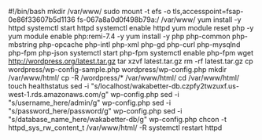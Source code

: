#!/bin/bash
mkdir /var/www/
sudo mount -t efs -o tls,accesspoint=fsap-0e86f33607b5d1136 fs-067a8a0d0f498b79a:/ /var/www/
yum install -y httpd 
systemctl start httpd
systemctl enable httpd
yum module reset php -y
yum module enable php:remi-7.4 -y
yum install -y php php-common php-mbstring php-opcache php-intl php-xml php-gd php-curl php-mysqlnd php-fpm php-json
systemctl start php-fpm
systemctl enable php-fpm
wget http://wordpress.org/latest.tar.gz
tar xzvf latest.tar.gz
rm -rf latest.tar.gz
cp wordpress/wp-config-sample.php wordpress/wp-config.php
mkdir /var/www/html/
cp -R /wordpress/* /var/www/html/
cd /var/www/html/
touch healthstatus
sed -i "s/localhost/wakabetter-db.czpfy2twzuxf.us-west-1.rds.amazonaws.com/g" wp-config.php 
sed -i "s/username_here/admin/g" wp-config.php 
sed -i "s/password_here/password/g" wp-config.php 
sed -i "s/database_name_here/wakabetter-db/g" wp-config.php 
chcon -t httpd_sys_rw_content_t /var/www/html/ -R
systemctl restart httpd









